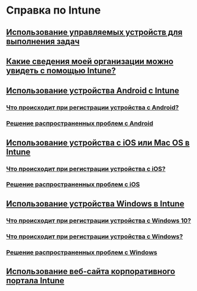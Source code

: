 # Справка по Intune
## [Использование управляемых устройств для выполнения задач](use-managed-devices-to-get-work-done.md)
## [Какие сведения моей организации можно увидеть с помощью Intune?](what-info-can-your-company-see-when-you-enroll-your-device-in-intune.md)
## [Использование устройства Android с Intune](using-your-android-device-with-intune.md)
### [Что происходит при регистрации устройства с Android?](what-happens-if-you-install-the-company-portal-app-and-enroll-your-device-in-intune-android.md)
### [Решение распространенных проблем с Android](troubleshoot-your-device-android.md)
## [Использование устройства с iOS или Mac OS в Intune](using-your-iOS-or-macOS-device-with-intune.md)
### [Что происходит при регистрации устройства с iOS?](what-happens-if-you-install-the-company-portal-app-and-enroll-your-device-in-intune-ios.md)
### [Решение распространенных проблем с iOS](troubleshoot-your-device-iOS.md)
## [Использование устройства Windows в Intune](using-your-windows-device-with-intune.md)
### [Что происходит при регистрации устройства с Windows 10?](what-happens-if-you-install-the-company-portal-app-and-enroll-your-device-in-intune-windows10.md)
### [Что происходит при регистрации устройства с Windows?](what-happens-if-you-install-the-company-portal-app-and-enroll-your-device-in-intune-windows.md)
### [Решение распространенных проблем с Windows](troubleshoot-your-device-windows.md)
## [Использование веб-сайта корпоративного портала Intune](using-the-intune-company-portal-website.md)


<!--HONumber=Feb17_HO3-->


